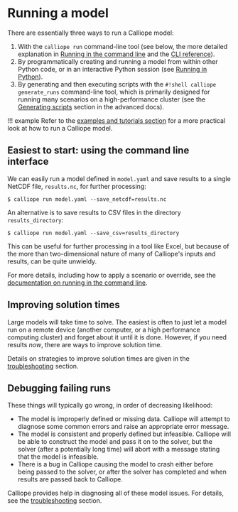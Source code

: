 # Running a model

There are essentially three ways to run a Calliope model:

1. With the `calliope run` command-line tool (see below, the more detailed explanation in [Running in the command line](../basic/running-cli.md) and the [CLI reference](../reference/cli.md)).
2. By programmatically creating and running a model from within other Python code, or in an interactive Python session (see [Running in Python](../basic/running-python.md)).
3. By generating and then executing scripts with the `#!shell calliope generate_runs` command-line tool, which is primarily designed for running many scenarios on a high-performance cluster (see the [Generating scripts](../advanced/scripts.md) section in the advanced docs).

!!! example
    Refer to the [examples and tutorials section](../examples/overview.md) for a more practical look at how to run a Calliope model.

## Easiest to start: using the command line interface

We can easily run a model defined in `model.yaml` and save results to a single NetCDF file, `results.nc`, for further processing:

```shell
$ calliope run model.yaml --save_netcdf=results.nc
```

An alternative is to save results to CSV files in the directory `results_directory`:

```shell
$ calliope run model.yaml --save_csv=results_directory
```

This can be useful for further processing in a tool like Excel, but because of the more than two-dimensional nature of many of Calliope's inputs and results, can be quite unwieldy.

For more details, including how to apply a scenario or override, see the [documentation on running in the command line](../basic/running-cli.md).

## Improving solution times

Large models will take time to solve.
The easiest is often to just let a model run on a remote device (another computer, or a high performance computing cluster) and forget about it until it is done.
However, if you need results *now*, there are ways to improve solution time.

Details on strategies to improve solution times are given in the [troubleshooting](../troubleshooting.md) section.

## Debugging failing runs

These things will typically go wrong, in order of decreasing likelihood:

* The model is improperly defined or missing data.
Calliope will attempt to diagnose some common errors and raise an appropriate error message.
* The model is consistent and properly defined but infeasible.
Calliope will be able to construct the model and pass it on to the solver, but the solver (after a potentially long time) will abort with a message stating that the model is infeasible.
* There is a bug in Calliope causing the model to crash either before being passed to the solver, or after the solver has completed and when results are passed back to Calliope.

Calliope provides help in diagnosing all of these model issues. For details, see the [troubleshooting](../troubleshooting.md) section.
